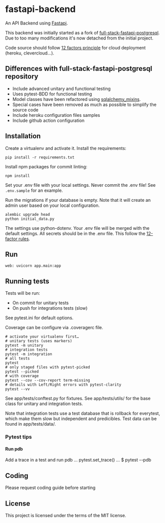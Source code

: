 # fastapi-backend

An API Backend using [Fastapi][1].

This backend was initially started as a fork of [full-stack-fastapi-postgresql][3].
Due to too many modifications it's now detached from the initial project.

Code source should follow [12 factors principle][2] for cloud deployment (heroku,
clevercloud…).


## Differences with full-stack-fastapi-postgresql repository

- Include advanced unitary and functional testing
- Uses pytest-BDD for functional testing
- Model classes have been refactored using [sqlalchemy_mixins][5].
- Special cases have been removed as much as possible to simplify the source code
- Include heroku configuration files samples
- Include github action configuration


## Installation

Create a virtualenv and activate it. Install the requirements:

    pip install -r requirements.txt

Install npm packages for commit linting:

    npm install

Set your .env file with your local settings. Never commit the .env file!
See `.env.sample` for an example.

Run the migrations if your database is empty.
Note that it will create an admin user based on your local configuration.

    alembic upgrade head
    python initial_data.py

The settings use python-dotenv. Your .env file will be merged with the
default settings. All secrets should be in the .env file. This follow the
[12-factor rules][2].


## Run

    web: uvicorn app.main:app

## Running tests

Tests will be run:
- On commit for unitary tests
- On push for integrations tests (slow)

See pytest.ini for default options.

Coverage can be configure via .coveragerc file.

    # activate your virtualenv first…
    # unitary tests (uses markers)
    pytest -m unitary
    # integration tests
    pytest -m integration
    # all tests
    pytest
    # only staged files with pytest-picked
    pytest --picked
    # with coverage
    pytest --cov --cov-report term-missing
    # details with Left/Right errors with pytest-clarity
    pytest --vv

See app/tests/conftest.py for fixtures.
See app/tests/utils/ for the base class for unitary and integration tests.

Note that integration tests use a test database that is rollback for everytest,
which make them slow but independent and predicibles. Test data can be found in
app/tests/data/.

### Pytest tips

#### Run pdb

Add a trace in a test and run pdb
    …
    pytest.set_trace()
    …
    $ pytest --pdb



## Coding

Please request coding guide before starting

[1]: https://fastapi.tiangolo.com/
[2]: https://12factor.net/
[3]: https://github.com/tiangolo/full-stack-fastapi-postgresql
[4]: https://github.com/semantic-release/semantic-release
[5]: https://github.com/absent1706/sqlalchemy-mixins


## License

This project is licensed under the terms of the MIT license.
